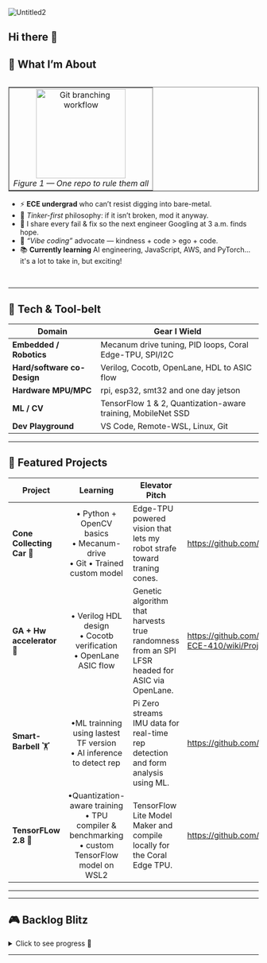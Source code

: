 ![Untitled2](https://github.com/user-attachments/assets/a9f3cc4c-93eb-4b2f-9f34-9e56f8a83dac)

## Hi there 👋

<!--
**jtristan123/jtristan123** is a ✨ _special_ ✨ repository because its `README.md` (this file) appears on your GitHub profile.

Here are some ideas to get you started:

- 🔭 I’m currently working on ...
- 🌱 I’m currently learning ...
- 👯 I’m looking to collaborate on ...
- 🤔 I’m looking for help with ...
- 💬 Ask me about ...
- 📫 How to reach me: ...
- 😄 Pronouns: ...
- ⚡ Fun fact: ...
-->

<!-- ————————————————————————————————————————————
   Hi-there banner (generated with shields.io)
   ———————————————————————————————————————————— -->

## 🤖 What I’m About
<table align="right" cellpadding="6" cellspacing="0" border="1">
<tr><td align="center">
  <img src="https://github.com/user-attachments/assets/51ef10e1-c081-405a-a747-92be5e6f142a"
       alt="Git branching workflow" width="180"><br>
  <em>Figure&nbsp;1 — One repo to rule them all</em>
</td></tr>
</table>

* ⚡ **ECE undergrad** who can’t resist digging into bare-metal.
* 🔧 *Tinker-first* philosophy: if it isn’t broken, mod it anyway.
* 🤝 I share every fail & fix so the next engineer Googling at 3 a.m. finds hope.
* 💬 *“Vibe coding”* advocate — kindness + code > ego + code.
* 📚 **Currently learning** AI engineering, JavaScript, AWS, and PyTorch... it's a lot to take in, but exciting!

<br clear="all">

---

## 🔨 Tech & Tool-belt

| Domain | Gear I Wield |
|--------|--------------|
| **Embedded / Robotics** | Mecanum drive tuning, PID loops, Coral Edge-TPU, SPI/I2C |
| **Hard/software co-Design** | Verilog, Cocotb, OpenLane, HDL to ASIC flow |
| **Hardware MPU/MPC** | rpi, esp32, smt32 and one day jetson |
| **ML / CV** | TensorFlow 1 & 2, Quantization-aware training, MobileNet SSD |
| **Dev Playground** | VS Code, Remote-WSL, Linux, Git |

---

## 🚀 Featured Projects

| Project | Learning | Elevator Pitch | Repo |
|---------|:------:|----------------|------| 
| **Cone Collecting Car** 🤖 | • Python + OpenCV basics<br>• Mecanum-drive<br>• Git • Trained custom model  | Edge-TPU powered vision that lets my robot strafe toward traning cones. | https://github.com/jtristan123/Project-CCC |
| **GA + Hw accelerator** 🔬 | • Verilog HDL design<br>• Cocotb verification<br>• OpenLane ASIC flow | Genetic algorithm that harvests true randomness from an SPI LFSR  headed for ASIC via OpenLane. |https://github.com/jtristan123/HW-for-AI-ML-ECE-410/wiki/Project-GA| 
| **Smart-Barbell** 🏋️ | •ML trainning using lastest TF version<br> • AI inference to detect rep | Pi Zero streams IMU data for real-time rep detection and form analysis using ML. |https://github.com/jtristan123/smartbarbell|
| **TensorFLow 2.8** 📖 |•Quantization-aware training<br>• TPU compiler & benchmarking<br> • custom TensorFlow model on WSL2<br> | TensorFlow Lite Model Maker and compile locally for the Coral Edge TPU. |https://github.com/jtristan123/Train_TFLite_model|


---


---

## 🎮 Backlog Blitz

<details>
<summary>Click to see progress&nbsp;📂</summary>

| Game | Playing | Done |
|------|:------:|:----:|
| Halo 2 | ⌛ | ✅ |
| Monster Hunter Wilds | 🎮 |  |
| …and 28 more |   |   |

</details>

---




